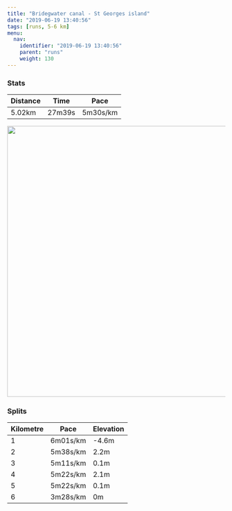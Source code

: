 ```yaml
---
title: "Bridegwater canal - St Georges island"
date: "2019-06-19 13:40:56"
tags: [runs, 5-6 km]
menu:
  nav:
    identifier: "2019-06-19 13:40:56"
    parent: "runs"
    weight: 130
---
```


### Stats

| Distance | Time | Pace |
|----------|------|------|
|5.02km|27m39s|5m30s/km|

<img src='https://maps.googleapis.com/maps/api/staticmap?maptype=terrain&path=enc:ypjeIrxyLRv@Vt@^v@~AbC`BjBh@Mt@PVERDzA~APb@l@hBv@`B^h@|@dA~@tAFPDVRJNTj@jB|@pBVv@n@~BL^dA~DXnA^pBf@pDVzANfB`@xCr@nGVtAh@pF?ZCPEDM@CCGg@MqABGPt@T|AB`@Bt@Ct@BbAATD`DEj@GpB?j@NjB?rASpFL|AEj@EVA`CG|@?r@FxAK~@FbBAfADt@Gb@?tAGKYy@UgAEm@D[DeAPqADaAT{@PKVk@FW@e@Dy@Jm@?o@Ee@UmAKmAIe@MiAEiACcDTiB@gBFwAEeBEg@@_A]gCSwEKw@GiA_@uBMeAWgAEy@KQg@[KOcAiCgBkD]{AEy@Aw@QiBAuBK_AcAiDgAgD}AqDc@s@u@y@WQ_AWc@QyA{@WYa@s@CCI@YROHI?EC}@kB_@_AgAcCgC}H&key=AIzaSyBPVQ_iynBzLujdhfLzy8Z-5zczbktE55k&size=800x800&scale=2&markers=color:yellow|label:S|53.47101,-2.26714&markers=color:green|label:F|53.471240000000016,-2.26753' width='625' />

### Splits

| Kilometre | Pace | Elevation |
|------|------|-----------|
|1|6m01s/km|-4.6m|
|2|5m38s/km|2.2m|
|3|5m11s/km|0.1m|
|4|5m22s/km|2.1m|
|5|5m22s/km|0.1m|
|6|3m28s/km|0m|
